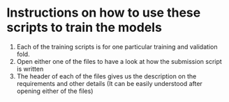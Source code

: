 # Instructions on how to use these scripts to train the models
1. Each of the training scripts is for one particular training and validation fold. 
2. Open either one of the files to have a look at how the submission script is written
3. The header of each of the files gives us the description on the requirements and other details (It can be easily understood after opening either of the files)
